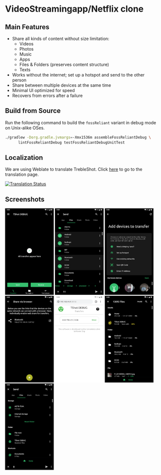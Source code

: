 # VideoStreamingapp/Netflix clone

## Main Features

* Share all kinds of content without size limitation:
  * Videos
  * Photos
  * Music
  * Apps
  * Files & Folders (preserves content structure)
  * Texts
* Works without the internet; set up a hotspot and send to the other person
* Share between multiple devices at the same time
* Minimal UI optimized for speed
* Recovers from errors after a failure

## Build from Source

Run the following command to build the `fossReliant` variant in debug mode on Unix-alike OSes.

```sh
./gradlew -Dorg.gradle.jvmargs=-Xmx1536m assembleFossReliantDebug \ 
      lintFossReliantDebug testFossReliantDebugUnitTest
```

## Localization

We are using Weblate to translate TrebleShot. Click [here](https://hosted.weblate.org/engage/TrebleShot/) to go to the
translation page.


[![Translation Status](https://hosted.weblate.org/widgets/trebleshot/-/multi-auto.svg)](https://hosted.weblate.org/engage/TrebleShot/)

## Screenshots

[<img src="https://github.com/trebleshot/assets/blob/main/screenshots/android/shot1.webp" width=160>](https://github.com/trebleshot/assets/blob/main/screenshots/android/shot1.webp)
[<img src="https://github.com/trebleshot/assets/blob/main/screenshots/android/shot2.webp" width=160>](https://github.com/trebleshot/assets/blob/main/screenshots/android/shot2.webp)
[<img src="https://github.com/trebleshot/assets/blob/main/screenshots/android/shot3.webp" width=160>](https://github.com/trebleshot/assets/blob/main/screenshots/android/shot3.webp)
[<img src="https://github.com/trebleshot/assets/blob/main/screenshots/android/shot4.webp" width=160>](https://github.com/trebleshot/assets/blob/main/screenshots/android/shot4.webp)
[<img src="https://github.com/trebleshot/assets/blob/main/screenshots/android/shot5.webp" width=160>](https://github.com/trebleshot/assets/blob/main/screenshots/android/shot5.webp)
[<img src="https://github.com/trebleshot/assets/blob/main/screenshots/android/shot6.webp" width=160>](https://github.com/trebleshot/assets/blob/main/screenshots/android/shot6.webp)
[<img src="https://github.com/trebleshot/assets/blob/main/screenshots/android/shot7.webp" width=160>](https://github.com/trebleshot/assets/blob/main/screenshots/android/shot7.webp)
